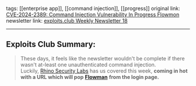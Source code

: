 tags: [[enterprise app]], [[command injection]], [[progress]] 
original link:  [CVE-2024-2389: Command Injection Vulnerability In Progress Flowmon](https://rhinosecuritylabs.com/research/cve-2024-2389-in-progress-flowmon/?ref=blog.exploits.club)
newsletter link: [exploits.club Weekly Newsletter 18](https://blog.exploits.club/exploits-club-weekly-newsletter-18/) 

---
## Exploits Club Summary:
> These days, it feels like the newsletter wouldn't be complete if there wasn't at-least one unauthenticated command injection. Luckily, [Rhino Security Labs](https://rhinosecuritylabs.com/?ref=blog.exploits.club) has us covered this week, **coming in hot with a URL which will pop** [**Flowman**](https://www.flowmon.com/en?ref=blog.exploits.club) **from the login page.**
